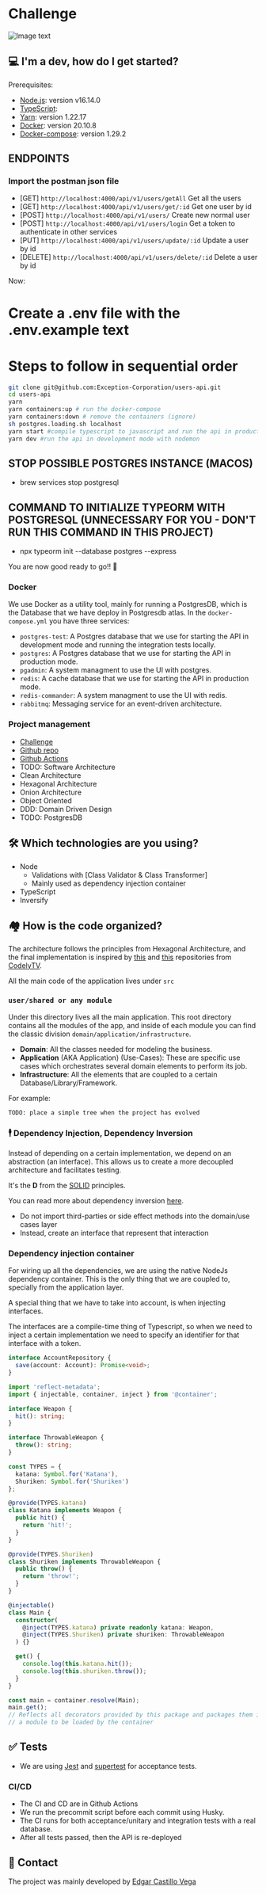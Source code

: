 # Challenge

![Image text](https://user-images.githubusercontent.com/40275620/210018232-62745414-d403-445f-9313-ca7b1c13a36d.png)

## 💻 I'm a dev, how do I get started?

Prerequisites:

- [Node.js](https://nodejs.org/es/download): version v16.14.0
- [TypeScript](https://www.typescriptlang.org):
- [Yarn](https://www.yarnpkg.com/): version 1.22.17
- [Docker](https://docs.docker.com/get-docker/): version 20.10.8
- [Docker-compose](https://docs.docker.com/compose/install/): version 1.29.2

## ENDPOINTS

### Import the postman json file

- [GET] `http://localhost:4000/api/v1/users/getAll` Get all the users
- [GET] `http://localhost:4000/api/v1/users/get/:id` Get one user by id
- [POST] `http://localhost:4000/api/v1/users/` Create new normal user
- [POST] `http://localhost:4000/api/v1/users/login` Get a token to authenticate in other services
- [PUT] `http://localhost:4000/api/v1/users/update/:id` Update a user by id
- [DELETE] `http://localhost:4000/api/v1/users/delete/:id` Delete a user by id

Now:

# Create a .env file with the .env.example text

# Steps to follow in sequential order

```bash
git clone git@github.com:Exception-Corporation/users-api.git
cd users-api
yarn
yarn containers:up # run the docker-compose
yarn containers:down # remove the containers (ignore)
sh postgres.loading.sh localhost
yarn start #compile typescript to javascript and run the api in production mode (Without pm2)
yarn dev #run the api in development mode with nodemon
```

## STOP POSSIBLE POSTGRES INSTANCE (MACOS)

- brew services stop postgresql

## COMMAND TO INITIALIZE TYPEORM WITH POSTGRESQL (UNNECESSARY FOR YOU - DON'T RUN THIS COMMAND IN THIS PROJECT)

- npx typeorm init --database postgres --express

You are now good ready to go!! 👯

### Docker

We use Docker as a utility tool, mainly for running a PostgresDB, which is the Database that we have deploy in Postgresdb atlas. In the `docker-compose.yml` you have three services:

- `postgres-test`: A Postgres database that we use for starting the API in development mode and running the integration tests locally.
- `postgres`: A Postgres database that we use for starting the API in production mode.
- `pgadmin`: A system managment to use the UI with postgres.
- `redis`: A cache database that we use for starting the API in production mode.
- `redis-commander`: A system managment to use the UI with redis.
- `rabbitmq`: Messaging service for an event-driven architecture.

### Project management

- [Challenge](http://localhost:4000)
- [Github repo](https://github.com/Exception-Corporation/users-api)
- [Github Actions](https://github.com/Exception-Corporation/users-api/actions)
- TODO: Software Architecture
- Clean Architecture
- Hexagonal Architecture
- Onion Architecture
- Object Oriented
- DDD: Domain Driven Design
- TODO: PostgresDB

## 🛠 Which technologies are you using?

- Node
  - Validations with [Class Validator & Class Transformer]
  - Mainly used as dependency injection container
- TypeScript
- Inversify

## 🏘 How is the code organized?

The architecture follows the principles from Hexagonal Architecture, and the final implementation is inspired by [this](https://github.com/CodelyTV/php-ddd-example) and [this](https://github.com/CodelyTV/typescript-ddd-skeleton) repositories from [CodelyTV](https://codely.tv/).

All the main code of the application lives under `src`

### `user/shared or any module`

Under this directory lives all the main application. This root directory contains all the modules of the app, and inside of each module you can find the classic division `domain/application/infrastructure`.

- **Domain**: All the classes needed for modeling the business.
- **Application** (AKA Application) (Use-Cases): These are specific use cases which orchestrates several domain elements to perform its job.
- **Infrastructure**: All the elements that are coupled to a certain Database/Library/Framework.

For example:

```
TODO: place a simple tree when the project has evolved
```

### 🕴 Dependency Injection, Dependency Inversion

Instead of depending on a certain implementation, we depend on an abstraction (an interface). This allows us to create a more decoupled architecture and facilitates testing.

It's the **D** from the [SOLID](https://en.wikipedia.org/wiki/SOLID) principles.

You can read more about dependency inversion [here](https://en.wikipedia.org/wiki/Dependency_inversion_principle).

- Do not import third-parties or side effect methods into the domain/use cases layer
- Instead, create an interface that represent that interaction

### Dependency injection container

For wiring up all the dependencies, we are using the native NodeJs dependency container. This is the only thing that we are coupled to, specially from the application layer.

A special thing that we have to take into account, is when injecting interfaces.

The interfaces are a compile-time thing of Typescript, so when we need to inject a certain implementation we need to specify an identifier for that interface with a token.

```typescript
interface AccountRepository {
  save(account: Account): Promise<void>;
}
```

```typescript
import 'reflect-metadata';
import { injectable, container, inject } from '@container';

interface Weapon {
  hit(): string;
}

interface ThrowableWeapon {
  throw(): string;
}

const TYPES = {
  katana: Symbol.for('Katana'),
  Shuriken: Symbol.for('Shuriken')
};

@provide(TYPES.katana)
class Katana implements Weapon {
  public hit() {
    return 'hit!';
  }
}

@provide(TYPES.Shuriken)
class Shuriken implements ThrowableWeapon {
  public throw() {
    return 'throw!';
  }
}

@injectable()
class Main {
  constructor(
    @inject(TYPES.katana) private readonly katana: Weapon,
    @inject(TYPES.Shuriken) private shuriken: ThrowableWeapon
  ) {}

  get() {
    console.log(this.katana.hit());
    console.log(this.shuriken.throw());
  }
}

const main = container.resolve(Main);
main.get();
// Reflects all decorators provided by this package and packages them into
// a module to be loaded by the container
```

## ✅ Tests

- We are using [Jest](https://jestjs.io/) and [supertest](https://github.com/visionmedia/supertest) for acceptance tests.

### CI/CD

- The CI and CD are in Github Actions
- We run the precommit script before each commit using Husky.
- The CI runs for both acceptance/unitary and integration tests with a real database.
- After all tests passed, then the API is re-deployed

## 📲 Contact

The project was mainly developed by [Edgar Castillo Vega](vayne.edgar271@gmail.com)
